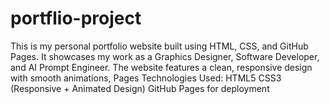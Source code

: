 # portflio-project
This is my personal portfolio website built using HTML, CSS, and GitHub Pages. It showcases my work as a Graphics Designer, Software Developer, and AI Prompt Engineer. The website features a clean, responsive design with smooth animations, Pages  Technologies Used:  HTML5  CSS3 (Responsive + Animated Design)  GitHub Pages for deployment
